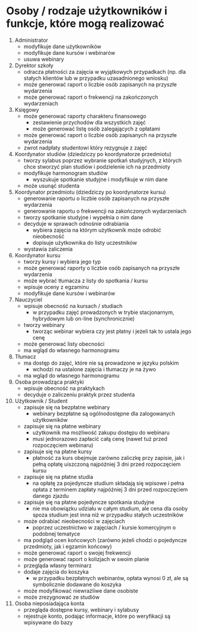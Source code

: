 # Osoby / rodzaje użytkowników i funkcje, które mogą realizować

1. Administrator
    * modyfikuje dane użytkowników
    * modyfikuje dane kursów i webinarów
    * usuwa webinary
2. Dyrektor szkoły
    * odracza płatności za zajęcia w wyjątkowych przypadkach
(np. dla stałych klientów lub w przypadku uzasadnionego wniosku)
    * może generować raport o liczbie osób zapisanych na przyszłe wydarzenia
    * może generować raport o frekwencji na zakończonych wydarzeniach
3. Księgowy
    * może generować raporty charakteru finansowego
      * zestawienie przychodów dla wszystkich zajęć
      * może generować listę osób zalegających z opłatami
    * może generować raport o liczbie osób zapisanych na przyszłe wydarzenia
    * zwrot nadpłaty studentowi który rezygnuje z zajęć
4. Koordynator studiów (dziedziczy po koordynatorze przedmiotu)
    * tworzy sylabus poprzez wybranie spotkań studyjnych, z których chce stworzyć plan studiów i podzielenie ich na przedmioty
    * modyfikuje harmonogram studiów
      * wyszukuje spotkanie studyjne i modyfikuje w nim dane
    * może usunąć studenta
5. Koordynator przedmiotu (dziedziczy po koordynatorze kursu)
    * generowanie raportu o liczbie osób zapisanych na przyszłe wydarzenia
    * generowanie raportu o frekwencji na zakończonych wydarzeniach
    * tworzy spotkanie studyjne i wypełnia o nim dane
    * decyduje w sprawach odnośnie odrabiania
      * wybiera zajęcia na którym użytkownik może odrobić nieobecność 
      * dopisuje użytkownika do listy uczestników
    * wystawia zaliczenia
6. Koordynator kursu
    * tworzy kursy i wybiera jego typ
    * może generować raporty o liczbie osób zapisanych na przyszłe wydarzenia
    * może wybrać tłumacza z listy do spotkania / kursu
    * wpisuje oceny z egzaminu
    * modyfikuje dane kursów i webinarów
7. Nauczyciel 
    * wpisuje obecność na kursach / studiach
      * w przypadku zajęć prowadzonych w trybie stacjonarnym, hybrydowym lub on-line (synchronicznie)
    * tworzy webinary
      * tworząc webinar wybiera czy jest płatny i jeżeli tak to ustala jego cenę
    * może generować listy obecności
    * ma wgląd do własnego harmonogramu
8. Tłumacz 
    * ma dostęp do zajęć, które nie są prowadzone w języku polskim
      * wchodzi na ustalone zajęcia i tłumaczy je na żywo
    * ma wgląd do własnego harmonogramu
9. Osoba prowadząca praktyki
    * wpisuje obecność na praktykach
    * decyduje o zaliczeniu praktyk przez studenta
10. Użytkownik / Student 
    * zapisuje się na bezpłatne webinary
      * webinary bezpłatne są ogólnodostępne dla zalogowanych użytkowników
    * zapisuje się na płatne webinary
      * użytkownik ma możliwość zakupu dostępu do webinaru
      * musi jednorazowo zapłacić całą cenę (nawet tuż przed rozpoczęciem webinaru)
    * zapisuje się na płatne kursy
      * płatność za kurs obejmuje zarówno zaliczkę przy zapisie, jak i pełną opłatę uiszczoną najpóźniej 3 dni przed rozpoczęciem kursu
    * zapisuje się na płatne studia
      * na opłatę za pojedyncze studium składają się wpisowe i pełna opłata z terminem zapłaty najpóźniej 3 dni przed rozpoczęciem danego zjazdu
    * zapisuje się na płatne pojedyncze spotkania studyjne
      * nie ma obowiązku udziału w całym studium, ale cena dla osoby spoza studium jest inna niż w przypadku stałych uczestników
    * może odrabiać nieobecności w zajęciach
      * poprzez uczestnictwo w zajęciach / kursie komercyjnym o podobnej tematyce
    * ma podgląd ocen końcowych (zarówno jeżeli chodzi o pojedyncze przedmioty, jak i egzamin końcowy)
    * może generować raport o swojej frekwencji
    * może generować raport o kolizjach w swoim planie
    * przegląda własny terminarz
    * dodaje zajęcia do koszyka
      * w przypadku bezpłatnych webinarów, opłata wynosi 0 zł, ale są symbolicznie dodawane do koszyka
    * może modyfikować niewrażliwe dane osobiste
    * może zrezygnować ze studiów
11. Osoba nieposiadająca konta
    * przegląda dostępne kursy, webinary i sylabusy
    * rejestruje konto, podając informacje, które po weryfikacji są wpisywane do bazy
